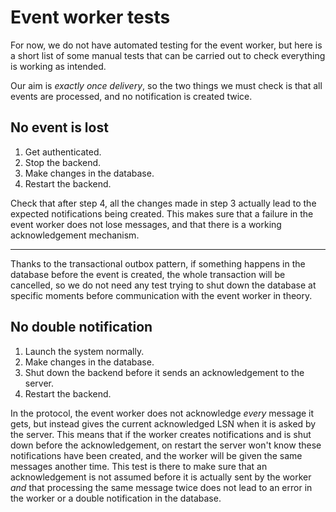 # Event worker tests

For now, we do not have automated testing for the event worker, but here is a
short list of some manual tests that can be carried out to check everything is
working as intended.

Our aim is _exactly once delivery_, so the two things we must check is that all
events are processed, and no notification is created twice.

## No event is lost

1. Get authenticated.
2. Stop the backend.
3. Make changes in the database.
4. Restart the backend.

Check that after step 4, all the changes made in step 3 actually lead to the
expected notifications being created. This makes sure that a failure in the
event worker does not lose messages, and that there is a working acknowledgement
mechanism.

---

Thanks to the transactional outbox pattern, if something happens in the database
before the event is created, the whole transaction will be cancelled, so we do
not need any test trying to shut down the database at specific moments before
communication with the event worker in theory.

## No double notification

1. Launch the system normally.
2. Make changes in the database.
3. Shut down the backend before it sends an acknowledgement to the server.
4. Restart the backend.

In the protocol, the event worker does not acknowledge _every_ message it gets,
but instead gives the current acknowledged LSN when it is asked by the server.
This means that if the worker creates notifications and is shut down before the
acknowledgement, on restart the server won't know these notifications have been
created, and the worker will be given the same messages another time. This test
is there to make sure that an acknowledgement is not assumed before it is
actually sent by the worker _and_ that processing the same message twice does
not lead to an error in the worker or a double notification in the database.
